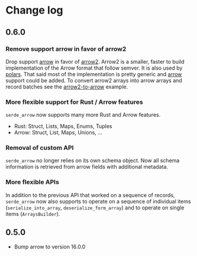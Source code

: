# Change log

## 0.6.0

### Remove support arrow in favor of arrow2

Drop support [arrow][] in favor of [arrow2][]. Arrow2 is a smaller, faster to
build implementation of the Arrow format that follow semver. It is also used by
[polars][]. That said most of the implementation is pretty generic and [arrow][]
support could be added. To convert arrow2 arrays into arrow arrays and record
batches see the [arrow2-to-arrow][] example.

### More flexible support for Rust / Arrow features

`serde_arrow` now supports many more Rust and Arrow features.

- Rust: Struct, Lists, Maps, Enums, Tuples
- Arrow: Struct, List, Maps, Unions, ...

### Removal of custom API

`serde_arrow` no longer relies on its own schema object. Now all schema
information is retrieved from arrow fields with additional metadata.

### More flexible APIs

In addition to the previous API that worked on a sequence of records,
`serde_arrow` now also supports to operate on a sequence of individual items
(`serialize_into_array`, `deserialize_form_array`) and to operate on single
items (`ArraysBuilder`).

## 0.5.0

- Bump arrow to version 16.0.0

[arrow]: https://github.com/apache/arrow-rs
[arrow2]: https://github.com/jorgecarleitao/arrow2
[polars]: https://github.com/pola-rs/polars
[arrow2-to-arrow]: ./arrow2-to-arrow
